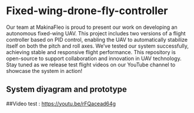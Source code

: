 # Fixed-wing-drone-fly-controller

Our team at MakinaFleo is proud to present our work on developing an autonomous fixed-wing UAV. This project includes two versions of a flight controller based on PID control, enabling the UAV to automatically stabilize itself on both the pitch and roll axes.
We’ve tested our system successfully, achieving stable and responsive flight performance. This repository is open-source to support collaboration and innovation in UAV technology.
Stay tuned as we release test flight videos on our YouTube channel to showcase the system in action!
## System diyagram and prototype

##Video test : https://youtu.be/rFQacead64g


